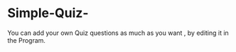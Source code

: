 # Simple-Quiz-
You can add your own Quiz questions as much as you want , by editing it in the Program.
